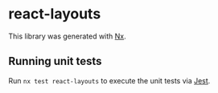 # react-layouts

This library was generated with [Nx](https://nx.dev).

## Running unit tests

Run `nx test react-layouts` to execute the unit tests via [Jest](https://jestjs.io).
